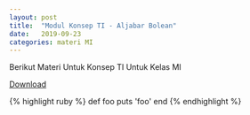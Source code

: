 ```yaml
---
layout: post
title:  "Modul Konsep TI - Aljabar Bolean"
date:   2019-09-23 
categories: materi MI
---
```


<div class="post-content">
    <p>Berikut Materi Untuk Konsep TI Untuk Kelas MI</p>

<a href="https://drive.google.com/file/d/1k-JHR-l5ZfIqd3j1OqvV6AOOqinc-in7/view?usp=sharing" target="_blank">Download</a>


</div>

{% highlight ruby %}
  def foo
    puts 'foo'
  end
{% endhighlight %}


